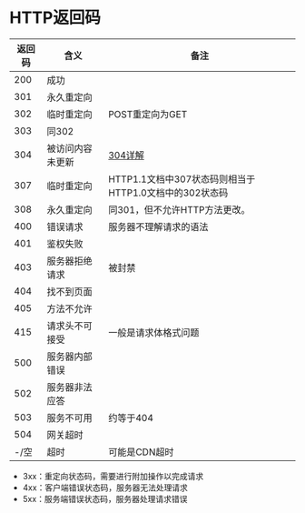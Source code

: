 # HTTP返回码

| 返回码 | 含义             | 备注                                                   |
| ------ | ---------------- | ------------------------------------------------------ |
| 200    | 成功             |                                                        |
| 301    | 永久重定向       |                                                        |
| 302    | 临时重定向       | POST重定向为GET                                        |
| 303    | 同302            |                                                        |
| 304    | 被访问内容未更新 | [304详解](https://zhuanlan.zhihu.com/p/351897802)      |
| 307    | 临时重定向       | HTTP1.1文档中307状态码则相当于HTTP1.0文档中的302状态码 |
| 308    | 永久重定向       | 同301，但不允许HTTP方法更改。                          |
| 400    | 错误请求         | 服务器不理解请求的语法                                 |
| 401    | 鉴权失败         |                                                        |
| 403    | 服务器拒绝请求   | 被封禁                                                 |
| 404    | 找不到页面       |                                                        |
| 405    | 方法不允许       |                                                        |
| 415    | 请求头不可接受   | 一般是请求体格式问题                                   |
| 500    | 服务器内部错误   |                                                        |
| 502    | 服务器非法应答   |                                                        |
| 503    | 服务不可用       | 约等于404                                              |
| 504    | 网关超时         |                                                        |
| -/空   | 超时             | 可能是CDN超时                                          |



- 3xx：重定向状态码，需要进行附加操作以完成请求
- 4xx：客户端错误状态码，服务器无法处理请求
- 5xx：服务端错误状态码，服务器处理请求错误